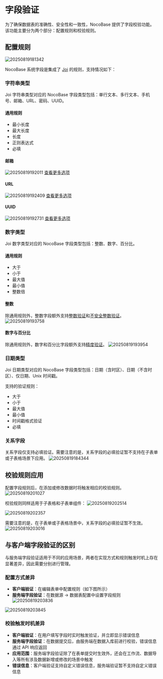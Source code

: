 # 字段验证
为了确保数据表的准确性、安全性和一致性，NocoBase 提供了字段校验功能。该功能主要分为两个部分：配置规则和校验规则。

## 配置规则
![20250819181342](https://nocobase-docs.oss-cn-beijing.aliyuncs.com/20250819181342.png)

NocoBase 系统字段是集成了 [Joi](https://joi.dev/api/) 的规则，支持情况如下：

### 字符串类型
Joi 字符串类型对应的 NocoBase 字段类型包括：单行文本、多行文本、手机号、邮箱、URL、密码、UUID。
#### 通用规则
- 最小长度
- 最大长度
- 长度
- 正则表达式
- 必填

#### 邮箱
![20250819192011](https://nocobase-docs.oss-cn-beijing.aliyuncs.com/20250819192011.png)
[查看更多选项](https://joi.dev/api/?v=17.13.3#stringemailoptions)

#### URL
![20250819192409](https://nocobase-docs.oss-cn-beijing.aliyuncs.com/20250819192409.png)
[查看更多选项](https://joi.dev/api/?v=17.13.3#stringurioptions)

#### UUID
![20250819192731](https://nocobase-docs.oss-cn-beijing.aliyuncs.com/20250819192731.png)
[查看更多选项](https://joi.dev/api/?v=17.13.3#stringguid---aliases-uuid)

### 数字类型
Joi 数字类型对应的 NocoBase 字段类型包括：整数、数字、百分比。
#### 通用规则
- 大于
- 小于
- 最大值
- 最小值
- 整数倍

#### 整数
除通用规则外，整数字段额外支持[整数验证](https://joi.dev/api/?v=17.13.3#numberinteger)和[不安全整数验证](https://joi.dev/api/?v=17.13.3#numberunsafeenabled)。
![20250819193758](https://nocobase-docs.oss-cn-beijing.aliyuncs.com/20250819193758.png)

#### 数字与百分比
除通用规则外，数字和百分比字段额外支持[精度验证](https://joi.dev/api/?v=17.13.3#numberinteger)。
![20250819193954](https://nocobase-docs.oss-cn-beijing.aliyuncs.com/20250819193954.png)

### 日期类型
Joi 日期类型对应的 NocoBase 字段类型包括：日期（含时区）、日期（不含时区）、仅日期、Unix 时间戳。

支持的验证规则：
- 大于
- 小于
- 最大值
- 最小值
- 时间戳格式验证
- 必填

### 关系字段
关系字段仅支持必填验证。需要注意的是，关系字段的必填验证暂不支持在子表单或子表格场景下应用。
![20250819184344](https://nocobase-docs.oss-cn-beijing.aliyuncs.com/20250819184344.png)

## 校验规则应用
配置字段规则后，在添加或修改数据时将触发相应的校验规则。
![20250819201027](https://nocobase-docs.oss-cn-beijing.aliyuncs.com/20250819201027.png)

校验规则同样适用于子表格和子表单组件：
![20250819202514](https://nocobase-docs.oss-cn-beijing.aliyuncs.com/20250819202514.png)

![20250819202357](https://nocobase-docs.oss-cn-beijing.aliyuncs.com/20250819202357.png)

需要注意的是，在子表单或子表格场景中，关系字段的必填验证暂不生效。
![20250819203016](https://nocobase-docs.oss-cn-beijing.aliyuncs.com/20250819203016.png)

## 与客户端字段验证的区别
与服务端字段验证适用于不同的应用场景，两者在实现方式和规则触发时机上存在显著差异，因此需要分别进行管理。

### 配置方式差异
- **客户端验证**：在编辑表单中配置规则（如下图所示）
- **服务端字段验证**：在数据源 → 数据表配置中设置字段规则
![20250819203836](https://nocobase-docs.oss-cn-beijing.aliyuncs.com/20250819203836.png)

![20250819203845](https://nocobase-docs.oss-cn-beijing.aliyuncs.com/20250819203845.png)


### 校验触发时机差异
- **客户端验证**：在用户填写字段时实时触发验证，并立即显示错误信息
- **服务端字段验证**：在数据提交后，由服务端在数据入库前进行校验，错误信息通过 API 响应返回
- **应用范围**：服务端字段验证除了在表单提交时生效外，还会在工作流、数据导入等所有涉及数据新增或修改的场景中触发
- **错误信息**：客户端验证支持自定义错误信息，服务端验证暂不支持自定义错误信息